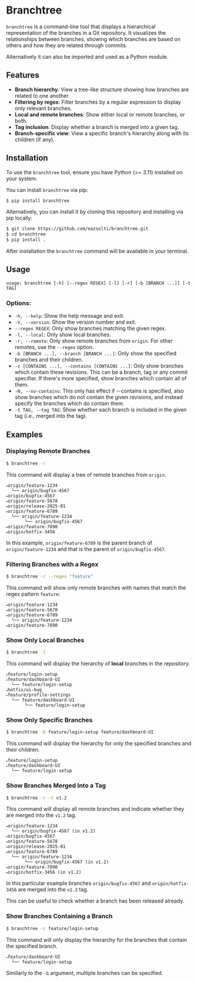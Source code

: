 # Branchtree

`branchtree` is a command-line tool that displays a hierarchical representation of the branches in a Git repository.
It visualizes the relationships between branches, showing which branches are based on others and how they are related
through commits.

Alternatively it can also be imported and used as a Python module.

## Features

- **Branch hierarchy**: View a tree-like structure showing how branches are related to one another.
- **Filtering by regex**: Filter branches by a regular expression to display only relevant branches.
- **Local and remote branches**: Show either local or remote branches, or both.
- **Tag inclusion**: Display whether a branch is merged into a given tag.
- **Branch-specific view**: View a specific branch's hierarchy along with its children (if any).

## Installation

To use the `branchtree` tool, ensure you have Python (>= 3.11) installed on your system.

You can install `branchtree` via pip:

```bash
$ pip install branchtree
```

Alternatively, you can install it by cloning this repository and installing via pip locally:

```bash
$ git clone https://github.com/nazsolti/branchtree.git
$ cd branchtree
$ pip install .
````

After installation the `branchtree` command will be available in your terminal.

## Usage

```
usage: branchtree [-h] [--regex REGEX] [-l] [-r] [-b [BRANCH ...]] [-t TAG]
```

### Options:

- `-h, --help`: Show the help message and exit.
- `-V, --version`: Show the version number and exit.
- `--regex REGEX`: Only show branches matching the given regex.
- `-l, --local`: Only show local branches.
- `-r, --remote`: Only show remote branches from `origin`. For other remotes, use the `--regex` option.
- `-b [BRANCH ...], --branch [BRANCH ...]`: Only show the specified branches and their children.
- `-c [CONTAINS ...], --contains [CONTAINS ...]`: Only show branches which contain these revisions. This can be a branch, tag or any commit specifier. If there's more specified, show branches which contain all of them.
- `-N, --no-contains`: This only has effect if --contains is specified, also show branches which do not contain the given revisions, and instead specify the branches which do contain them.
- `-t TAG, --tag TAG`: Show whether each branch is included in the given tag (i.e., merged into the tag).

## Examples

### Displaying Remote Branches

```bash
$ branchtree -r
```

This command will display a tree of remote branches from `origin`.

```
🞄origin/feature-1234
  └── origin/bugfix-4567
🞄origin/bugfix-4567
🞄origin/feature-5678
🞄origin/release-2025-01
🞄origin/feature-6789
  └── origin/feature-1234
       └── origin/bugfix-4567
🞄origin/feature-7890
🞄origin/hotfix-3456
```

In this example, `origin/feature-6789` is the parent branch of `origin/feature-1234` and that is the parent of
`origin/bugfix-4567`.

### Filtering Branches with a Regex

```bash
$ branchtree -r --regex "feature"
```

This command will show only remote branches with names that match the regex pattern `feature`:

```
🞄origin/feature-1234
🞄origin/feature-5678
🞄origin/feature-6789
  └── origin/feature-1234
🞄origin/feature-7890
```

### Show Only Local Branches

```bash
$ branchtree -l
```

This command will display the hierarchy of **local** branches in the repository.

```
🞄feature/login-setup
🞄feature/dashboard-UI
  └── feature/login-setup
🞄hotfix/ui-bug
🞄feature/profile-settings
  └── feature/dashboard-UI
       └── feature/login-setup
```

### Show Only Specific Branches

```bash
$ branchtree -b feature/login-setup feature/dashboard-UI
```

This command will display the hierarchy for only the specified branches and their children.

```
🞄feature/login-setup
🞄feature/dashboard-UI
  └── feature/login-setup
```

### Show Branches Merged Into a Tag

```bash
$ branchtree -r -t v1.2
```

This command will display all remote branches and indicate whether they are merged into the `v1.2` tag.

```
🞄origin/feature-1234
  └── origin/bugfix-4567 (in v1.2)
🞄origin/bugfix-4567
🞄origin/feature-5678
🞄origin/release-2025-01
🞄origin/feature-6789
  └── origin/feature-1234
       └── origin/bugfix-4567 (in v1.2)
🞄origin/feature-7890
🞄origin/hotfix-3456 (in v1.2)
```

In this particular example branches `origin/bugfix-4567` and `origin/hotfix-3456` are merged into the `v1.2` tag.

This can be useful to check whether a branch has been released already.

### Show Branches Containing a Branch

```bash
$ branchtree -c feature/login-setup
```

This command will only display the hierarchy for the branches that contain the specified branch. 

```
🞄feature/dashboard-UI
  └── feature/login-setup
```

Similarly to the `-b` argument, multiple branches can be specified.
